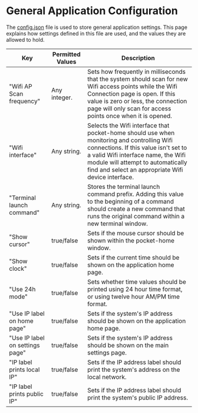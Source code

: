 # General Application Configuration
The [config.json](../../assets/configuration/config.json) file is used to store general application settings. This page explains how settings defined in this file are used, and the values they are allowed to hold.

Key                           | Permitted Values | Description
----------------------------- | ---------------- | ---
"Wifi AP Scan frequency"        | Any integer.     | Sets how frequently in milliseconds that the system should scan for new Wifi access points while the Wifi Connection page is open. If this value is zero or less, the connection page will only scan for access points once when it is opened.
"Wifi interface"                | Any string.      | Selects the Wifi interface that pocket-home should use when monitoring and controlling Wifi connections. If this value isn't set to a valid Wifi interface name, the Wifi module will attempt to automatically find and select an appropriate Wifi device interface.
"Terminal launch command"       | Any string.      | Stores the terminal launch command prefix. Adding this value to the beginning of a command should create a new command that runs the original command within a new terminal window.
"Show cursor"                   | true/false       | Sets if the mouse cursor should be shown within the pocket-home window.
"Show clock"                    | true/false       | Sets if the current time should be shown on the application home page.
"Use 24h mode"                  | true/false       | Sets whether time values should be printed using 24 hour time format, or using twelve hour AM/PM time format.
"Use IP label on home page"     | true/false       | Sets if the system's IP address should be shown on the application home page.
"Use IP label on settings page" | true/false       | Sets if the system's IP address should be shown on the main settings page.
"IP label prints local IP"      | true/false       | Sets if the IP address label should print the system's address on the local network.
"IP label prints public IP"     | true/false       | Sets if the IP address label should print the system's public IP address.
